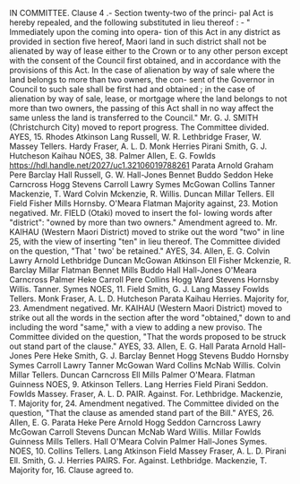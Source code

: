 IN COMMITTEE. Clause 4 .- Section twenty-two of the princi- pal Act is hereby repealed, and the following substituted in lieu thereof : - " Immediately upon the coming into opera- tion of this Act in any district as provided in section five hereof, Maori land in such district shall not be alienated by way of lease either to the Crown or to any other person except with the consent of the Council first obtained, and in accordance with the provisions of this Act. In the case of alienation by way of sale where the land belongs to more than two owners, the con- sent of the Governor in Council to such sale shall be first had and obtained ; in the case of alienation by way of sale, lease, or mortgage where the land belongs to not more than two owners, the passing of this Act shall in no way affect the same unless the land is transferred to the Council." Mr. G. J. SMITH (Christchurch City) moved to report progress. The Committee divided. AYES, 15. Rhodes Atkinson Lang Russell, W. R. Lethbridge Fraser, W. Massey Tellers. Hardy Fraser, A. L. D. Monk Herries Pirani Smith, G. J. Hutcheson Kaihau NOES, 38. Palmer Allen, E. G. Fowlds https://hdl.handle.net/2027/uc1.32106019788261 Parata Arnold Graham Pere Barclay Hall Russell, G. W. Hall-Jones Bennet Buddo Seddon Heke Carncross Hogg Stevens Carroll Lawry Symes McGowan Collins Tanner Mackenzie, T. Ward Colvin Mckenzie, R. Willis. Duncan Millar Tellers. Ell Field Fisher Mills Hornsby. O'Meara Flatman Majority against, 23. Motion negatived. Mr. FIELD (Otaki) moved to insert the fol- lowing words after "district": "owned by more than two owners." Amendment agreed to. Mr. KAIHAU (Western Maori District) moved to strike out the word "two" in line 25, with the view of inserting "ten" in lieu thereof. The Committee divided on the question, "That ' two' be retained." AYES, 34. Allen, E. G. Colvin Lawry Arnold Lethbridge Duncan McGowan Atkinson Ell Fisher Mckenzie, R. Barclay Millar Flatman Bennet Mills Buddo Hall Hall-Jones O'Meara Carncross Palmer Heke Carroll Pere Collins Hogg Ward Stevens Hornsby Willis. Tanner. Symes NOES, 11. Field Smith, G. J. Lang Massey Fowlds Tellers. Monk Fraser, A. L. D. Hutcheson Parata Kaihau Herries. Majority for, 23. Amendment negatived. Mr. KAIHAU (Western Maori District) moved to strike out all the words in the section after the word "obtained," down to and including the word "same," with a view to adding a new proviso. The Committee divided on the question, "That the words proposed to be struck out stand part of the clause." AYES, 33. Allen, E. G. Hall Parata Arnold Hall-Jones Pere Heke Smith, G. J. Barclay Bennet Hogg Stevens Buddo Hornsby Symes Carroll Lawry Tanner McGowan Ward Collins McNab Willis. Colvin Millar Tellers. Duncan Carncross Ell Mills Palmer O'Meara. Flatman Guinness NOES, 9. Atkinson Tellers. Lang Herries Field Pirani Seddon. Fowlds Massey. Fraser, A. L. D. PAIR. Against. For. Lethbridge. Mackenzie, T. Majority for, 24. Amendment negatived. The Committee divided on the question, "That the clause as amended stand part of the Bill." AYES, 26. Allen, E. G. Parata Heke Pere Arnold Hogg Seddon Carncross Lawry McGowan Carroll Stevens Duncan McNab Ward Willis. Millar Fowlds Guinness Mills Tellers. Hall O'Meara Colvin Palmer Hall-Jones Symes. NOES, 10. Collins Tellers. Lang Atkinson Field Massey Fraser, A. L. D. Pirani Ell. Smith, G. J. Herries PAIRS. For. Against. Lethbridge. Mackenzie, T. Majority for, 16. Clause agreed to. 